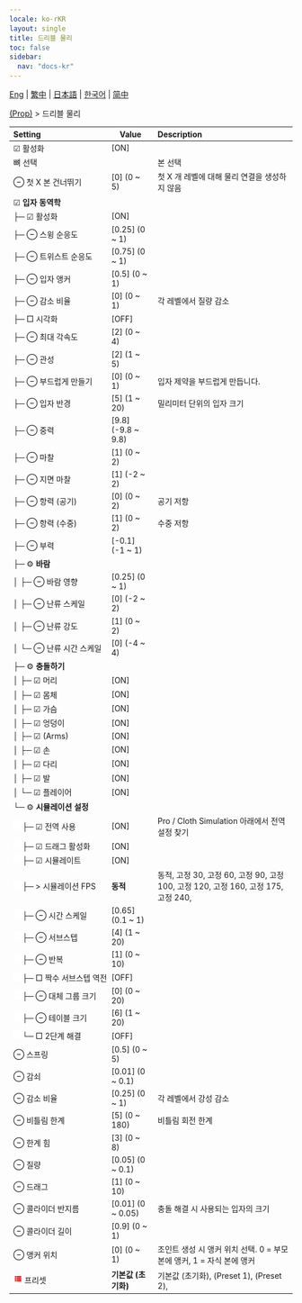 ```yaml
---
locale: ko-rKR
layout: single
title: 드리블 물리
toc: false
sidebar:
  nav: "docs-kr"
---
```

[Eng](/dancexr/menu/2025.4/prop/cloth_physics) | [繁中](/tw/dancexr/menu/2025.4/prop/cloth_physics) | [日本語](/jp/dancexr/menu/2025.4/prop/cloth_physics) | [한국어](/kr/dancexr/menu/2025.4/prop/cloth_physics) | [简中](/zh/dancexr/menu/2025.4/prop/cloth_physics)

[(Prop)](../menu#(Prop)) > 드리블 물리



| Setting | Value | Description |
| :--- | --- | :--- |
|<nobr> ☑ 활성화</nobr>| [ON] | 
|<nobr> 뼈 선택</nobr>|| 본 선택
|<nobr> ⊖ 첫 X 본 건너뛰기</nobr>| [0] (0 ~ 5) | 첫 X 개 레벨에 대해 물리 연결을 생성하지 않음
|<nobr> ☑ <b>입자 동역학</b></nobr>| | 
|<nobr>├─ ☑ 활성화</nobr>| [ON] | 
|<nobr>├─ ⊖ 스윙 순응도</nobr>| [0.25] (0 ~ 1) | 
|<nobr>├─ ⊖ 트위스트 순응도</nobr>| [0.75] (0 ~ 1) | 
|<nobr>├─ ⊖ 입자 앵커</nobr>| [0.5] (0 ~ 1) | 
|<nobr>├─ ⊖ 감소 비율</nobr>| [0] (0 ~ 1) | 각 레벨에서 질량 감소
|<nobr>├─ □ 시각화</nobr>| [OFF] | 
|<nobr>├─ ⊖ 최대 각속도</nobr>| [2] (0 ~ 4) | 
|<nobr>├─ ⊖ 관성</nobr>| [2] (1 ~ 5) | 
|<nobr>├─ ⊖ 부드럽게 만들기</nobr>| [0] (0 ~ 1) | 입자 제약을 부드럽게 만듭니다.
|<nobr>├─ ⊖ 입자 반경</nobr>| [5] (1 ~ 20) | 밀리미터 단위의 입자 크기
|<nobr>├─ ⊖ 중력</nobr>| [9.8] (-9.8 ~ 9.8) | 
|<nobr>├─ ⊖ 마찰</nobr>| [1] (0 ~ 2) | 
|<nobr>├─ ⊖ 지면 마찰</nobr>| [1] (-2 ~ 2) | 
|<nobr>├─ ⊖ 항력 (공기)</nobr>| [0] (0 ~ 2) | 공기 저항
|<nobr>├─ ⊖ 항력 (수중)</nobr>| [1] (0 ~ 2) | 수중 저항
|<nobr>├─ ⊖ 부력</nobr>| [-0.1] (-1 ~ 1) | 
|<nobr>├─ ⚙️ <b>바람</b></nobr>| | 
|<nobr>│ ├─ ⊖ 바람 영향</nobr>| [0.25] (0 ~ 1) | 
|<nobr>│ ├─ ⊖ 난류 스케일</nobr>| [0] (-2 ~ 2) | 
|<nobr>│ ├─ ⊖ 난류 강도</nobr>| [1] (0 ~ 2) | 
|<nobr>│ └─ ⊖ 난류 시간 스케일</nobr>| [0] (-4 ~ 4) | 
|<nobr>├─ ⚙️ <b>충돌하기</b></nobr>| | 
|<nobr>│ ├─ ☑ 머리</nobr>| [ON] | 
|<nobr>│ ├─ ☑ 몸체</nobr>| [ON] | 
|<nobr>│ ├─ ☑ 가슴</nobr>| [ON] | 
|<nobr>│ ├─ ☑ 엉덩이</nobr>| [ON] | 
|<nobr>│ ├─ ☑ (Arms)</nobr>| [ON] | 
|<nobr>│ ├─ ☑ 손</nobr>| [ON] | 
|<nobr>│ ├─ ☑ 다리</nobr>| [ON] | 
|<nobr>│ ├─ ☑ 발</nobr>| [ON] | 
|<nobr>│ └─ ☑ 플레이어</nobr>| [ON] | 
|<nobr>└─ ⚙️ <b>시뮬레이션 설정</b></nobr>| | 
|<nobr><img src="/images/icon/ic_space.png"/>├─ ☑ 전역 사용</nobr>| [ON] | Pro / Cloth Simulation 아래에서 전역 설정 찾기
|<nobr><img src="/images/icon/ic_space.png"/>├─ ☑ 드래그 활성화</nobr>| [ON] | 
|<nobr><img src="/images/icon/ic_space.png"/>├─ ☑ 시뮬레이트</nobr>| [ON] | 
|<nobr><img src="/images/icon/ic_space.png"/>├─ > 시뮬레이션 FPS</nobr>| **동적** | 동적, 고정 30, 고정 60, 고정 90, 고정 100, 고정 120, 고정 160, 고정 175, 고정 240,  |
|<nobr><img src="/images/icon/ic_space.png"/>├─ ⊖ 시간 스케일</nobr>| [0.65] (0.1 ~ 1) | 
|<nobr><img src="/images/icon/ic_space.png"/>├─ ⊖ 서브스텝</nobr>| [4] (1 ~ 20) | 
|<nobr><img src="/images/icon/ic_space.png"/>├─ ⊖ 반복</nobr>| [1] (0 ~ 10) | 
|<nobr><img src="/images/icon/ic_space.png"/>├─ □ 짝수 서브스텝 역전</nobr>| [OFF] | 
|<nobr><img src="/images/icon/ic_space.png"/>├─ ⊖ 대체 그룹 크기</nobr>| [0] (0 ~ 20) | 
|<nobr><img src="/images/icon/ic_space.png"/>├─ ⊖ 테이블 크기</nobr>| [6] (1 ~ 20) | 
|<nobr><img src="/images/icon/ic_space.png"/>└─ □ 2단계 해결</nobr>| [OFF] | 
|<nobr> ⊖ 스프링</nobr>| [0.5] (0 ~ 5) | 
|<nobr> ⊖ 감쇠</nobr>| [0.01] (0 ~ 0.1) | 
|<nobr> ⊖ 감소 비율</nobr>| [0.25] (0 ~ 1) | 각 레벨에서 강성 감소
|<nobr> ⊖ 비틀림 한계</nobr>| [5] (0 ~ 180) | 비틀림 회전 한계
|<nobr> ⊖ 한계 힘</nobr>| [3] (0 ~ 8) | 
|<nobr> ⊖ 질량</nobr>| [0.05] (0 ~ 0.1) | 
|<nobr> ⊖ 드래그</nobr>| [1] (0 ~ 10) | 
|<nobr> ⊖ 콜라이더 반지름</nobr>| [0.01] (0 ~ 0.05) | 충돌 해결 시 사용되는 입자의 크기
|<nobr> ⊖ 콜라이더 길이</nobr>| [0.9] (0 ~ 1) | 
|<nobr> ⊖ 앵커 위치</nobr>| [0] (0 ~ 1) | 조인트 생성 시 앵커 위치 선택. 0 = 부모 본에 앵커, 1 = 자식 본에 앵커
|<nobr><img src="/images/icon/ic_list.png" alt="list icon"/> 프리셋</nobr>| **기본값 (초기화)** | 기본값 (초기화), (Preset 1), (Preset 2),  |
